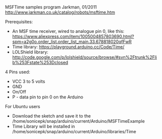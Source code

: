 MSFTime samples program
Jarkman, 01/2011
http://www.jarkman.co.uk/catalog/robots/msftime.htm

Prerequisites:
- An MSF time receiver, wired to analogue pin 0, like this: https://www.aliexpress.com/item/1005004857803690.html?spm=a2g0o.order_list.order_list_main.33.678818020qfFwR
- Time library: https://playground.arduino.cc/Code/Time/
- LOLShield library: http://code.google.com/p/lolshield/source/browse/#svn%2Ftrunk%2Flib%253Fstate%253Dclosed

4 Pins used:
- VCC 3 to 5 volts
- GND
- On/Off
- P - data pin to pin 0 on the Arduino

For Ubuntu users
- Download the sketch and save it to the /home/sonicepk/snap/arduino/current/Arduino/MSFTimeExample
- Time Library will be installed in /home/sonicepk/snap/arduino/current/Arduino/libraries/Time
